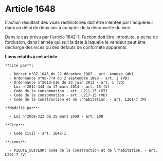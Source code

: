 # Article 1648

L'action résultant des vices rédhibitoires doit être intentée par l'acquéreur dans un délai de deux ans à compter de la
découverte du vice. 

Dans le cas prévu par l'article 1642-1, l'action doit être introduite, à peine de forclusion, dans l'année qui suit la date à
laquelle le vendeur peut être déchargé des vices ou des défauts de conformité apparents.

**Liens relatifs à cet article**

	**Cité par**:

	  - Décret n°87-1045 du 22 décembre 1987 - art. Annexe (Ab)
	  - Ordonnance n°98-774 du 2 septembre 1998 - art. 1 (VD)
	  - Ordonnance n°2013-516 du 20 juin 2013 - art. 1 (VD)
	  - Loi n°2014-344 du 17 mars 2014 - art. 15 (V)
	  - Code de la consommation - art. L211-15 (VT)
	  - Code de la consommation - art. L217-15 (VD)
	  - Code de la construction et de l'habitation. - art. L261-7 (M)

	**Modifié par**:

	  - Loi n°2009-323 du 25 mars 2009 - art. 109

	**Cite**:

	  - Code civil - art. 1642-1

	**Liens**:

	  - PILOTE_SUIVEUR: Code de la construction et de l'habitation. - art. L261-7 (V)
